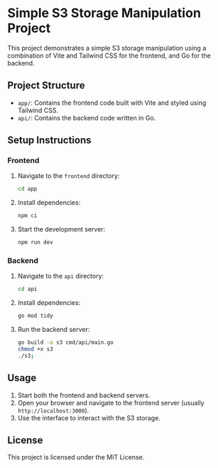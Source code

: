 # Simple S3 Storage Manipulation Project

This project demonstrates a simple S3 storage manipulation using a combination of Vite and Tailwind CSS for the frontend, and Go for the backend.

## Project Structure

- `app/`: Contains the frontend code built with Vite and styled using Tailwind CSS.
- `api/`: Contains the backend code written in Go.

## Setup Instructions

### Frontend

1. Navigate to the `frontend` directory:
   ```sh
   cd app
   ```

2. Install dependencies:
   ```sh
   npm ci 
   ```

3. Start the development server:
   ```sh
   npm run dev
   ```

### Backend

1. Navigate to the `api` directory:
   ```sh
   cd api
   ```

2. Install dependencies:
   ```sh
   go mod tidy
   ```

3. Run the backend server:
   ```sh
   go build -o s3 cmd/api/main.go
   chmod +x s3
   ./s3;
   ```

## Usage

1. Start both the frontend and backend servers.
2. Open your browser and navigate to the frontend server (usually `http://localhost:3000`).
3. Use the interface to interact with the S3 storage.

## License

This project is licensed under the MIT License.